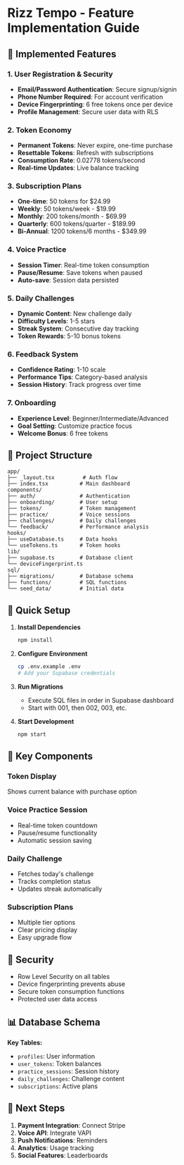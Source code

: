 # Rizz Tempo - Feature Implementation Guide

## 🚀 Implemented Features

### 1. User Registration & Security
- **Email/Password Authentication**: Secure signup/signin
- **Phone Number Required**: For account verification
- **Device Fingerprinting**: 6 free tokens once per device
- **Profile Management**: Secure user data with RLS

### 2. Token Economy
- **Permanent Tokens**: Never expire, one-time purchase
- **Resettable Tokens**: Refresh with subscriptions
- **Consumption Rate**: 0.02778 tokens/second
- **Real-time Updates**: Live balance tracking

### 3. Subscription Plans
- **One-time**: 50 tokens for $24.99
- **Weekly**: 50 tokens/week - $19.99
- **Monthly**: 200 tokens/month - $69.99
- **Quarterly**: 600 tokens/quarter - $189.99
- **Bi-Annual**: 1200 tokens/6 months - $349.99

### 4. Voice Practice
- **Session Timer**: Real-time token consumption
- **Pause/Resume**: Save tokens when paused
- **Auto-save**: Session data persisted

### 5. Daily Challenges
- **Dynamic Content**: New challenge daily
- **Difficulty Levels**: 1-5 stars
- **Streak System**: Consecutive day tracking
- **Token Rewards**: 5-10 bonus tokens

### 6. Feedback System
- **Confidence Rating**: 1-10 scale
- **Performance Tips**: Category-based analysis
- **Session History**: Track progress over time

### 7. Onboarding
- **Experience Level**: Beginner/Intermediate/Advanced
- **Goal Setting**: Customize practice focus
- **Welcome Bonus**: 6 free tokens

## 📁 Project Structure

```
app/
├── _layout.tsx         # Auth flow
├── index.tsx          # Main dashboard
components/
├── auth/              # Authentication
├── onboarding/        # User setup
├── tokens/            # Token management
├── practice/          # Voice sessions
├── challenges/        # Daily challenges
└── feedback/          # Performance analysis
hooks/
├── useDatabase.ts     # Data hooks
└── useTokens.ts       # Token hooks
lib/
├── supabase.ts        # Database client
└── deviceFingerprint.ts
sql/
├── migrations/        # Database schema
├── functions/         # SQL functions
└── seed_data/         # Initial data
```

## 🔧 Quick Setup

1. **Install Dependencies**
   ```bash
   npm install
   ```

2. **Configure Environment**
   ```bash
   cp .env.example .env
   # Add your Supabase credentials
   ```

3. **Run Migrations**
   - Execute SQL files in order in Supabase dashboard
   - Start with 001, then 002, 003, etc.

4. **Start Development**
   ```bash
   npm start
   ```

## 🎯 Key Components

### Token Display
Shows current balance with purchase option

### Voice Practice Session
- Real-time token countdown
- Pause/resume functionality
- Automatic session saving

### Daily Challenge
- Fetches today's challenge
- Tracks completion status
- Updates streak automatically

### Subscription Plans
- Multiple tier options
- Clear pricing display
- Easy upgrade flow

## 🔐 Security

- Row Level Security on all tables
- Device fingerprinting prevents abuse
- Secure token consumption functions
- Protected user data access

## 📊 Database Schema

**Key Tables:**
- `profiles`: User information
- `user_tokens`: Token balances
- `practice_sessions`: Session history
- `daily_challenges`: Challenge content
- `subscriptions`: Active plans

## 🚦 Next Steps

1. **Payment Integration**: Connect Stripe
2. **Voice API**: Integrate VAPI
3. **Push Notifications**: Reminders
4. **Analytics**: Usage tracking
5. **Social Features**: Leaderboards 